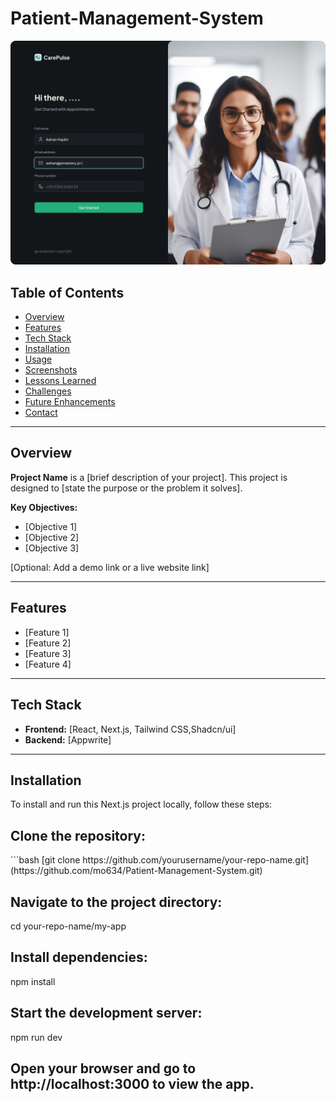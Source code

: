# Patient-Management-System


![Project Banner](https://github.com/mo634/Patient-Management-System/blob/main/onboarding.png)

## Table of Contents
- [Overview](#overview)
- [Features](#features)
- [Tech Stack](#tech-stack)
- [Installation](#installation)
- [Usage](#usage)
- [Screenshots](#screenshots)
- [Lessons Learned](#lessons-learned)
- [Challenges](#challenges)
- [Future Enhancements](#future-enhancements)
- [Contact](#contact)

---

## Overview

**Project Name** is a [brief description of your project]. This project is designed to [state the purpose or the problem it solves].

**Key Objectives:**
- [Objective 1]
- [Objective 2]
- [Objective 3]

[Optional: Add a demo link or a live website link]

---

## Features

- [Feature 1]
- [Feature 2]
- [Feature 3]
- [Feature 4]

---

## Tech Stack

- **Frontend:** [React, Next.js, Tailwind CSS,Shadcn/ui]
- **Backend:** [Appwrite]


---

## Installation

To install and run this Next.js project locally, follow these steps:

<h2>Clone the repository:</h2>
   ```bash
   [git clone https://github.com/yourusername/your-repo-name.git](https://github.com/mo634/Patient-Management-System.git)
<h2> Navigate to the project directory: </h2>
cd your-repo-name/my-app
<h2>Install dependencies:</h2>
npm install

<h2>Start the development server:</h2>
npm run dev
<h2>Open your browser and go to http://localhost:3000 to view the app.</h2>
